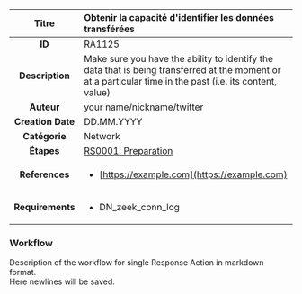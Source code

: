 | Titre                       | Obtenir la capacité d'identifier les données transférées         |
|:---------------------------:|:--------------------|
| **ID**                      | RA1125            |
| **Description**             | Make sure you have the ability to identify the data that is being transferred at the moment or at a particular time in the past (i.e. its content, value)   |
| **Auteur**                  | your name/nickname/twitter        |
| **Creation Date**           | DD.MM.YYYY |
| **Catégorie**                | Network      |
| **Étapes**                   |[RS0001: Preparation](../Response_Stages/RS0001.md)| 
| **References** |<ul><li>[https://example.com](https://example.com)</li></ul>|
| **Requirements** |<ul><li>DN_zeek_conn_log</li></ul>|

### Workflow

Description of the workflow for single Response Action in markdown format.  
Here newlines will be saved.
